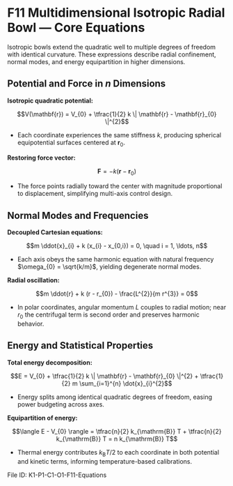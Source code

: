 # F11 Multidimensional Isotropic Radial Bowl — Core Equations

Isotropic bowls extend the quadratic well to multiple degrees of freedom with identical curvature. These expressions describe radial confinement, normal modes, and energy equipartition in higher dimensions.

## Potential and Force in $n$ Dimensions
**Isotropic quadratic potential:**

$$V(\mathbf{r}) = V_{0} + \tfrac{1}{2} k \| \mathbf{r} - \mathbf{r}_{0} \|^{2}$$

- Each coordinate experiences the same stiffness $k$, producing spherical equipotential surfaces centered at $\mathbf{r}_{0}$.

**Restoring force vector:**

$$\mathbf{F} = -k (\mathbf{r} - \mathbf{r}_{0})$$

- The force points radially toward the center with magnitude proportional to displacement, simplifying multi-axis control design.

## Normal Modes and Frequencies
**Decoupled Cartesian equations:**

$$m \ddot{x}_{i} + k (x_{i} - x_{0,i}) = 0, \quad i = 1, \ldots, n$$

- Each axis obeys the same harmonic equation with natural frequency $\omega_{0} = \sqrt{k/m}$, yielding degenerate normal modes.

**Radial oscillation:**

$$m \ddot{r} + k (r - r_{0}) - \frac{L^{2}}{m r^{3}} = 0$$

- In polar coordinates, angular momentum $L$ couples to radial motion; near $r_{0}$ the centrifugal term is second order and preserves harmonic behavior.

## Energy and Statistical Properties
**Total energy decomposition:**

$$E = V_{0} + \tfrac{1}{2} k \| \mathbf{r} - \mathbf{r}_{0} \|^{2} + \tfrac{1}{2} m \sum_{i=1}^{n} \dot{x}_{i}^{2}$$

- Energy splits among identical quadratic degrees of freedom, easing power budgeting across axes.

**Equipartition of energy:**

$$\langle E - V_{0} \rangle = \tfrac{n}{2} k_{\mathrm{B}} T + \tfrac{n}{2} k_{\mathrm{B}} T = n k_{\mathrm{B}} T$$

- Thermal energy contributes $k_{\mathrm{B}} T/2$ to each coordinate in both potential and kinetic terms, informing temperature-based calibrations.

File ID: K1-P1-C1-O1-F11-Equations
